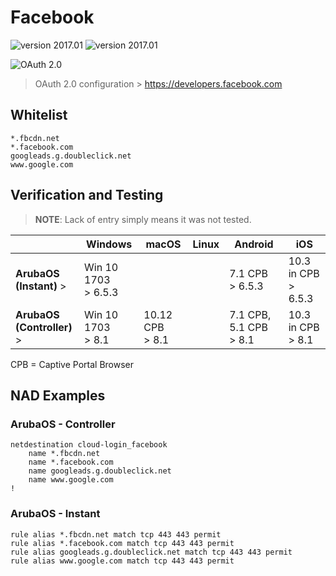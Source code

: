 Facebook
======
![version 2017.01](https://img.shields.io/badge/version-2017.01-brightgreen.svg "version 2017.01") ![version 2017.01](https://img.shields.io/badge/source-Aruba_Security-orange.svg "version 2017.01")

![OAuth 2.0](https://img.shields.io/badge/login-OAuth_2.0-blue.svg "OAuth 2.0")
<br>

> OAuth 2.0 configuration > https://developers.facebook.com

## Whitelist
```
*.fbcdn.net
*.facebook.com
googleads.g.doubleclick.net
www.google.com
```


## Verification and Testing
>__NOTE__: Lack of entry simply means it was not tested.

| | Windows 	| macOS 	| Linux 	| Android 	| iOS 	|
|---------	|---------	|-------	|-------	|---------	|-----	|
|__ArubaOS<br>(Instant)__ >|  Win 10 1703<br>> 6.5.3	|  	|  	| 7.1 CPB<br>> 6.5.3 	| 10.3 in CPB<br>> 6.5.3 	|
|__ArubaOS<br>(Controller)__ >| Win 10 1703<br>> 8.1 	| 10.12 CPB<br>> 8.1 	|  	| 7.1 CPB, 5.1 CPB<br>> 8.1 	| 10.3 in CPB<br>> 8.1 	|

CPB = Captive Portal Browser
<br>

## NAD Examples
### ArubaOS - Controller
```
netdestination cloud-login_facebook
    name *.fbcdn.net
    name *.facebook.com
    name googleads.g.doubleclick.net
    name www.google.com
!
```

### ArubaOS - Instant
```
rule alias *.fbcdn.net match tcp 443 443 permit
rule alias *.facebook.com match tcp 443 443 permit
rule alias googleads.g.doubleclick.net match tcp 443 443 permit
rule alias www.google.com match tcp 443 443 permit
```

